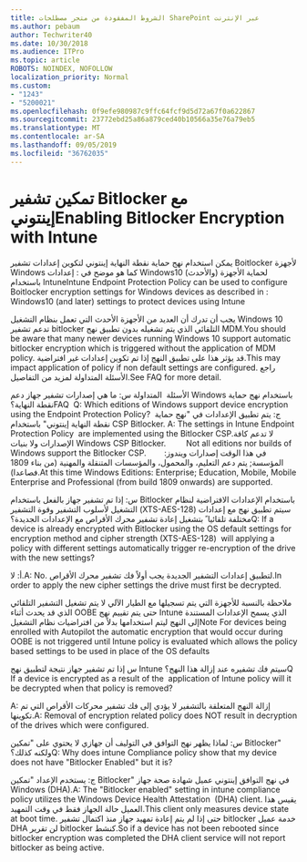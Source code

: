 ```yaml
---
title: الشروط المفقودة من متجر مصطلحات SharePoint عبر الإنترنت
ms.author: pebaum
author: Techwriter40
ms.date: 10/30/2018
ms.audience: ITPro
ms.topic: article
ROBOTS: NOINDEX, NOFOLLOW
localization_priority: Normal
ms.custom:
- "1243"
- "5200021"
ms.openlocfilehash: 0f9efe980987c9ffc64fcf9d5d72a67f0a622867
ms.sourcegitcommit: 23772ebd25a86a879ced40b10566a35e76a79eb5
ms.translationtype: MT
ms.contentlocale: ar-SA
ms.lasthandoff: 09/05/2019
ms.locfileid: "36762035"
---
```

# <a name="enabling-bitlocker-encryption-with-intune"></a><span data-ttu-id="38e74-102">تمكين تشفير Bitlocker مع إينتوني</span><span class="sxs-lookup"><span data-stu-id="38e74-102">Enabling Bitlocker Encryption with Intune</span></span>

<span data-ttu-id="38e74-103">يمكن استخدام نهج حماية نقطة النهاية إينتوني لتكوين إعدادات تشفير Boitlocker لأجهزة Windows كما هو موضح في : إعدادات Windows10 (والأحدث) لحماية الأجهزة باستخدام Intune</span><span class="sxs-lookup"><span data-stu-id="38e74-103">Intune Endpoint Protection Policy can be used to configure Boitlocker encryption settings for Windows devices as described in : Windows10 (and later) settings to protect devices using Intune</span></span>

<span data-ttu-id="38e74-104">يجب أن تدرك أن العديد من الأجهزة الأحدث التي تعمل بنظام التشغيل Windows 10 تدعم تشفير bitlocker التلقائي الذي يتم تشغيله بدون تطبيق نهج MDM.</span><span class="sxs-lookup"><span data-stu-id="38e74-104">You should be aware that many newer devices running Windows 10 support automatic bitlocker encryption which is triggered without the application of MDM policy.</span></span> <span data-ttu-id="38e74-105">قد يؤثر هذا على تطبيق النهج إذا تم تكوين إعدادات غير افتراضية.</span><span class="sxs-lookup"><span data-stu-id="38e74-105">This may impact application of policy if non default settings are configured.</span></span> <span data-ttu-id="38e74-106">راجع الأسئلة المتداولة لمزيد من التفاصيل.</span><span class="sxs-lookup"><span data-stu-id="38e74-106">See FAQ for more detail.</span></span>


<span data-ttu-id="38e74-107">الأسئلة  المتداولة س: ما هي إصدارات تشفير جهاز دعم Windows باستخدام نهج حماية نقطة النهاية؟</span><span class="sxs-lookup"><span data-stu-id="38e74-107">FAQ  Q: Which editions of Windows support device encryption using the Endpoint Protection Policy?</span></span>
<span data-ttu-id="38e74-108"> ج: يتم تطبيق الإعدادات في "نهج حماية نقطة النهاية إينتوني" باستخدام CSP Bitlocker.</span><span class="sxs-lookup"><span data-stu-id="38e74-108"> A: The settings in Intune Endpoint Protection Policy  are implemented using the Bitlocker CSP.</span></span><span data-ttu-id="38e74-109">لا تدعم كافة الإصدارات ولا بنيات Windows CSP Bitlocker. 
     </span><span class="sxs-lookup"><span data-stu-id="38e74-109">  Not all editions nor builds of Windows support the Bitlocker CSP. 
     </span></span> <span data-ttu-id="38e74-110">في هذا الوقت إصدارات ويندوز: المؤسسة; يتم دعم التعليم، والمحمول، والمؤسسات المتنقلة والمهنية (من بناء 1809 فصاعدا).</span><span class="sxs-lookup"><span data-stu-id="38e74-110">At this time Windows Editions: Enterprise; Education, Mobile, Mobile Enterprise and Professional (from build 1809 onwards) are supported.</span></span>




<span data-ttu-id="38e74-111">س: إذا تم تشفير جهاز بالفعل باستخدام Bitlocker باستخدام الإعدادات الافتراضية لنظام التشغيل لأسلوب التشفير وقوة التشفير (XTS-AES-128) سيتم تطبيق نهج مع إعدادات مختلفة تلقائيا ً بتشغيل إعادة تشفير محرك الأقراص مع الإعدادات الجديدة؟</span><span class="sxs-lookup"><span data-stu-id="38e74-111">Q: If a device is already encrypted with Bitlocker using the OS default settings for encryption method and cipher strength (XTS-AES-128)  will applying a policy with different settings automatically trigger re-encryption of the drive with the new settings?</span></span>

<span data-ttu-id="38e74-112">أ: لا.</span><span class="sxs-lookup"><span data-stu-id="38e74-112">A: No.</span></span> <span data-ttu-id="38e74-113">لتطبيق إعدادات التشفير الجديدة يجب أولاً فك تشفير محرك الأقراص.</span><span class="sxs-lookup"><span data-stu-id="38e74-113">In order to apply the new cipher settings the drive must first be decrypted.</span></span>

<span data-ttu-id="38e74-114">ملاحظة بالنسبة للأجهزة التي يتم تسجيلها مع الطيار الآلي لا يتم تشغيل التشفير التلقائي الذي قد يحدث أثناء OOBE حتى يتم تقييم نهج Intune الذي يسمح الإعدادات المستندة إلى النهج ليتم استخدامها بدلاً من افتراضيات نظام التشغيل</span><span class="sxs-lookup"><span data-stu-id="38e74-114">Note For devices being enrolled with Autopilot the automatic encryption that would occur during OOBE is not triggered until Intune policy is evaluated which allows the policy based settings to be used in place of the OS defaults</span></span>




<span data-ttu-id="38e74-115">س إذا تم تشفير جهاز نتيجة لتطبيق نهج Intune سيتم فك تشفيره عند إزالة هذا النهج؟</span><span class="sxs-lookup"><span data-stu-id="38e74-115">Q If a device is encrypted as a result of the  application of Intune policy will it be decrypted when that policy is removed?</span></span>

<span data-ttu-id="38e74-116">A: إزالة النهج المتعلقة بالتشفير لا يؤدي إلى فك تشفير محركات الأقراص التي تم تكوينها.</span><span class="sxs-lookup"><span data-stu-id="38e74-116">A: Removal of encryption related policy does NOT result in decryption of the drives which were configured.</span></span>




<span data-ttu-id="38e74-117">س: لماذا يظهر نهج التوافق في التوليف أن جهازي لا يحتوي على "تمكين Bitlocker" ولكنه كذلك؟</span><span class="sxs-lookup"><span data-stu-id="38e74-117">Q: Why does intune Compliance policy show that my device does not have "Bitlocker Enabled" but it is?</span></span>

<span data-ttu-id="38e74-118">ج: يستخدم الإعداد "تمكين Bitlocker" في نهج التوافق إينتوني عميل شهادة صحة جهاز Windows (DHA).</span><span class="sxs-lookup"><span data-stu-id="38e74-118">A: The "Bitlocker enabled" setting in intune compliance policy utilizes the Windows Device Health Attestation  (DHA) client.</span></span> <span data-ttu-id="38e74-119">يقيس هذا العميل حالة الجهاز فقط في وقت التمهيد.</span><span class="sxs-lookup"><span data-stu-id="38e74-119">This client only measures device state at boot time.</span></span> <span data-ttu-id="38e74-120">حتى إذا لم يتم إعادة تمهيد جهاز منذ اكتمال تشفير bitlocker خدمة عميل DHA لن تقرير bitlocker كنشط.</span><span class="sxs-lookup"><span data-stu-id="38e74-120">So if a device has not been rebooted since bitlocker encryption was completed the DHA client service will not report bitlocker as being active.</span></span>